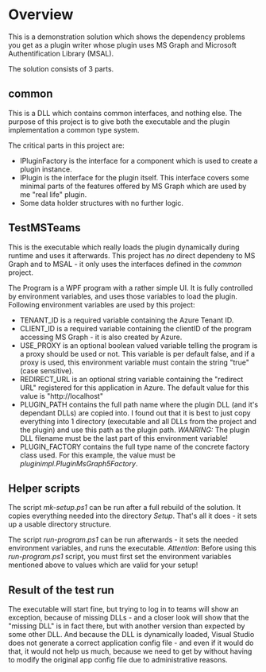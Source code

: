 # Overview

This is a demonstration solution which shows the dependency problems you get as a plugin writer whose plugin uses
MS Graph and Microsoft Authentification Library (MSAL).

The solution consists of 3 parts.

## common

This is a DLL which contains common interfaces, and nothing else. The purpose of this project is to give
both the executable and the plugin implementation a common type system.

The critical parts in this project are:
- IPluginFactory is the interface for a component which is used to create a plugin instance.
- IPlugin is the interface for the plugin itself. This interface covers some minimal parts of the features
  offered by MS Graph which are used by me "real life" plugin.
- Some data holder structures with no further logic.

## TestMSTeams

This is the executable which really loads the plugin dynamically during runtime and uses it afterwards.
This project has *no* direct dependeny to MS Graph and to MSAL - it only uses the interfaces defined in
the *common* project.

The Program is a WPF program with a rather simple UI.
It is fully controlled by environment variables, and uses those variables to load the plugin.
Following environment variables are used by this project:

- TENANT_ID is a required variable containing the Azure Tenant ID.
- CLIENT_ID is a required variable containing the clientID of the program accessing MS Graph - it is also created by Azure.
- USE_PROXY is an optional boolean valued variable telling the program is a proxy should be used or not. This variable is per default false,
  and if a proxy is used, this environment variable must contain the string "true" (case sensitive).
- REDIRECT_URL is an optional string variable containing the "redirect URL" registered for this application in Azure. The default value for
  this value is "http://localhost"
- PLUGIN_PATH contains the full path name where the plugin DLL (and it's dependant DLLs) are copied into. I found out that it is best to just
  copy everything into 1 directory (executable and all DLLs from the project and the plugin) and use this path as the plugin path.
  *WANRING:* The plugin DLL filename must be the last part of this environment variable!
- PLUGIN_FACTORY contains the full type name of the concrete factory class used. For this example, the value must be *pluginimpl.PluginMsGraph5Factory*.

## Helper scripts

The script *mk-setup.ps1* can be run after a full rebuild of the solution. It copies everything needed into the directory *Setup*.
That's all it does - it sets up a usable directory structure.

The script *run-program.ps1* can be run afterwards - it sets the needed environment variables, and runs the executable.
*Attention*: Before using this *run-program.ps1* script, you must first set the environment variables mentioned above to values
which are valid for your setup!

## Result of the test run

The executable will start fine, but trying to log in to teams will show an exception, because of missing DLLs - and a closer look will show that the
"missing DLL" is in fact there, but with another version than expected by some other DLL.
And because the DLL is dynamically loaded, Visual Studio does not generate a correct application config file - and even if it would do that, it would
not help us much, because we need to get by without having to modify the original app config file due to administrative reasons.
